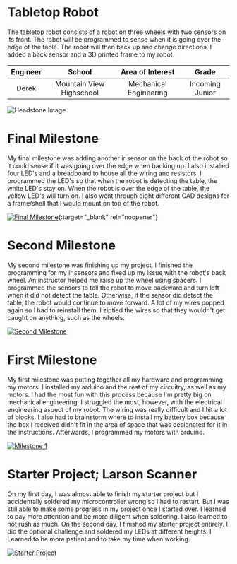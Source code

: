 ﻿# Tabletop Robot
The tabletop robot consists of a robot on three wheels with two sensors on its front. The robot will be programmed to sense when it is going over the edge of the table. The robot will then back up and change directions. I added a back sensor and a 3D printed frame to my robot.

| **Engineer** | **School** | **Area of Interest** | **Grade** |
|:--:|:--:|:--:|:--:|
| Derek | Mountain View Highschool | Mechanical Engineering | Incoming Junior

![Headstone Image](https://lh3.googleusercontent.com/pw/AM-JKLXLgQl3k0gjQzsoojhs9nWum2gqtpnO_iNBXpzG1hPpVE2UtQwDFYrTKrn1_7zZGEaAc92EWLmzYYr4MgX3zzAfEoKu9vgAyGY-sB2Hb2_SEwv9Knzk8_wyVQ6P3MtSPoLun4S5OwtB-jn70R-U5Ls=s789-no?authuser=0)
  
# Final Milestone
My final milestone was adding another ir sensor on the back of the robot so it could sense if it was going over the edge when backing up. I also installed four LED's and a breadboard to house all the wiring and resistors. I programmed the LED's so that when the robot is detecting the table, the white LED's stay on. When the robot is over the edge of the table,  the yellow LED's will turn on. I also went through eight different CAD designs for a frame/shell that I would mount on top of the robot.

[![Final Milestone](https://res.cloudinary.com/marcomontalbano/image/upload/v1612573869/video_to_markdown/images/youtube--F7M7imOVGug-c05b58ac6eb4c4700831b2b3070cd403.jpg )](https://www.youtube.com/watch?v=F7M7imOVGug&feature=emb_logo "Final Milestone"){:target="_blank" rel="noopener"}

# Second Milestone
My second milestone was finishing up my project. I finished the programming for my ir sensors and fixed up my issue with the robot's back wheel. An instructor helped me raise up the wheel using spacers. I programmed the sensors to tell the robot to move backward and turn left when it did not detect the table. Otherwise, if the sensor did detect the table, the robot would continue to move forward. A lot of my wires popped again so I had to reinstall them. I ziptied the wires so that they wouldn't get caught on anything, such as the wheels.

[![Second Milestone](https://res.cloudinary.com/marcomontalbano/image/upload/v1656089157/video_to_markdown/images/youtube--kskWxn2kmGc-c05b58ac6eb4c4700831b2b3070cd403.jpg)](https://www.youtube.com/watch?v=kskWxn2kmGc "Second Milestone")

# First Milestone
My first milestone was putting together all my hardware and programming my motors. I installed my arduino and the rest of my circuitry, as well as my motors. I had the most fun with this process because I'm pretty big on mechanical engineering. I struggled the most, however, with the electrical engineering aspect of my robot. The wiring was really difficult and I hit a lot of blocks. I also had to brainstorm where to install my battery box because the box I received didn't fit in the area of space that was designated for it in the instructions. Afterwards, I programmed my motors with arduino. 

[![Milestone 1](https://res.cloudinary.com/marcomontalbano/image/upload/v1655913705/video_to_markdown/images/youtube--PZcFIeNET6I-c05b58ac6eb4c4700831b2b3070cd403.jpg)](https://www.youtube.com/watch?v=PZcFIeNET6I "Derek's Milestone 1")

# Starter Project; Larson Scanner
On my first day, I was almost able to finish my starter project but I accidentally soldered my microcontroller wrong so I had to restart. But I was still able to make some progress in my project once I started over. I learned to pay more attention and be more diligent when soldering. I also learned to not rush as much. On the second day, I finished my starter project entirely. I did the optional challenge and soldered my LEDs at different heights. I Learned to be more patient and to take my time when working.

[![Starter Project](https://res.cloudinary.com/marcomontalbano/image/upload/v1655500202/video_to_markdown/images/youtube--adj9DkvaBSU-c05b58ac6eb4c4700831b2b3070cd403.jpg)](https://www.youtube.com/watch?v=adj9DkvaBSU&t=2s "Starter Project")
